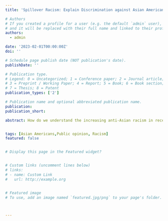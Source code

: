 ```yaml
---
title: 'Spillover Racism: Explain Discrimination against Asian Americans'

# Authors
# If you created a profile for a user (e.g. the default `admin` user), write the username (folder name) here
# and it will be replaced with their full name and linked to their profile.
authors:
  - admin

date: '2023-02-01T00:00:00Z'
doi: ''

# Schedule page publish date (NOT publication's date).
publishDate: ''

# Publication type.
# Legend: 0 = Uncategorized; 1 = Conference paper; 2 = Journal article;
# 3 = Preprint / Working Paper; 4 = Report; 5 = Book; 6 = Book section;
# 7 = Thesis; 8 = Patent
publication_types: ['2']

# Publication name and optional abbreviated publication name.
publication: 
publication_short: 

abstract: How do we understand the increasing anti-Asian racism in recent years? I argue that the discrimination against Asian American results from the perception of threats from Asian countries. Americans regard these Asian citizens as a symbol of foreign threats and a possible approach through which foreign threats reach them. Therefore, they transfer their negative attitude toward Asian countries to Asian Americans. I call this type of racism spillover racism. Using data from ANES 2020, the study provides evidence for the existence of spillover racism. Results indicate that Americans who perceive more threats from Asian countries are more likely to have negative attitudes towards Asian Americans, preferring fewer Asian American politicians and believing that they have too much influence in American politics, despite their underrepresentation in U.S. politics. This research note provides insight into the mechanism underlying the rise in discrimination against Asian Americans during the Covid-19 outbreak and suggests that the increasing tension between China and the U.S. will lead to further discrimination against Asian Americans. The findings highlight the importance of understanding the impact of foreign policy and international relations on domestic racial attitudes and discrimination.


tags: [Asian Americans,Public opinion, Racism]
featured: false


# Display this page in the Featured widget?


# Custom links (uncomment lines below)
# links:
# - name: Custom Link
#   url: http://example.org


# Featured image
# To use, add an image named `featured.jpg/png` to your page's folder.



---
```


